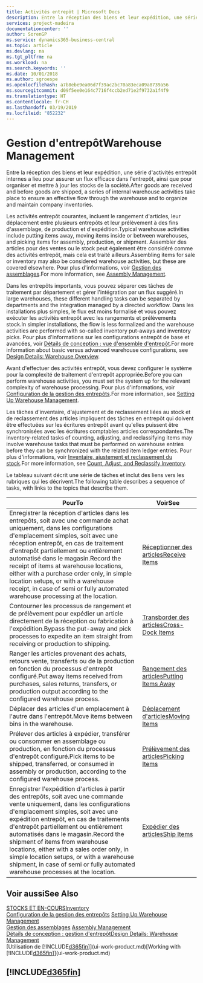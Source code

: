 ```yaml
---
title: Activités entrepôt | Microsoft Docs
description: Entre la réception des biens et leur expédition, une série d'activités entrepôt internes a lieu pour assurer un flux efficace dans l'entrepôt, ainsi que pour organiser et mettre à jour les stocks de la société.
services: project-madeira
documentationcenter: ''
author: SorenGP
ms.service: dynamics365-business-central
ms.topic: article
ms.devlang: na
ms.tgt_pltfrm: na
ms.workload: na
ms.search.keywords: ''
ms.date: 10/01/2018
ms.author: sgroespe
ms.openlocfilehash: a7b8ebe9ea06d7f39ac2bc70a83eca09a8739a56
ms.sourcegitcommit: d09f5ee0e164c7716f4ccb2ed71e2f9732a1f4f9
ms.translationtype: HT
ms.contentlocale: fr-CH
ms.lasthandoff: 03/19/2019
ms.locfileid: "852232"
---
```

# <a name="warehouse-management"></a><span data-ttu-id="5268b-103">Gestion d'entrepôt</span><span class="sxs-lookup"><span data-stu-id="5268b-103">Warehouse Management</span></span>
<span data-ttu-id="5268b-104">Entre la réception des biens et leur expédition, une série d'activités entrepôt internes a lieu pour assurer un flux efficace dans l'entrepôt, ainsi que pour organiser et mettre à jour les stocks de la société.</span><span class="sxs-lookup"><span data-stu-id="5268b-104">After goods are received and before goods are shipped, a series of internal warehouse activities take place to ensure an effective flow through the warehouse and to organize and maintain company inventories.</span></span>

<span data-ttu-id="5268b-105">Les activités entrepôt courantes, incluent le rangement d'articles, leur déplacement entre plusieurs entrepôts et leur prélèvement à des fins d'assemblage, de production et d'expédition.</span><span class="sxs-lookup"><span data-stu-id="5268b-105">Typical warehouse activities include putting items away, moving items inside or between warehouses, and picking items for assembly, production, or shipment.</span></span> <span data-ttu-id="5268b-106">Assembler des articles pour des ventes ou le stock peut également être considéré comme des activités entrepôt, mais cela est traité ailleurs.</span><span class="sxs-lookup"><span data-stu-id="5268b-106">Assembling items for sale or inventory may also be considered warehouse activities, but these are covered elsewhere.</span></span> <span data-ttu-id="5268b-107">Pour plus d'informations, voir [Gestion des assemblages](assembly-assemble-items.md).</span><span class="sxs-lookup"><span data-stu-id="5268b-107">For more information, see [Assembly Management](assembly-assemble-items.md).</span></span>  

<span data-ttu-id="5268b-108">Dans les entrepôts importants, vous pouvez séparer ces tâches de traitement par département et gérer l'intégration par un flux suggéré.</span><span class="sxs-lookup"><span data-stu-id="5268b-108">In large warehouses, these different handling tasks can be separated by departments and the integration managed by a directed workflow.</span></span> <span data-ttu-id="5268b-109">Dans les installations plus simples, le flux est moins formalisé et vous pouvez exécuter les activités entrepôt avec les rangements et prélèvements stock.</span><span class="sxs-lookup"><span data-stu-id="5268b-109">In simpler installations, the flow is less formalized and the warehouse activities are performed with so-called inventory put-aways and inventory picks.</span></span> <span data-ttu-id="5268b-110">Pour plus d'informations sur les configurations entrepôt de base et avancées, voir [Détails de conception : vue d'ensemble d'entrepôt](design-details-warehouse-overview.md).</span><span class="sxs-lookup"><span data-stu-id="5268b-110">For more information about basic versus advanced warehouse configurations, see [Design Details: Warehouse Overview](design-details-warehouse-overview.md).</span></span>

<span data-ttu-id="5268b-111">Avant d'effectuer des activités entrepôt, vous devez configurer le système pour la complexité de traitement d'entrepôt appropriée.</span><span class="sxs-lookup"><span data-stu-id="5268b-111">Before you can perform warehouse activities, you must set the system up for the relevant complexity of warehouse processing.</span></span> <span data-ttu-id="5268b-112">Pour plus d'informations, voir [Configuration de la gestion des entrepôts](warehouse-setup-warehouse.md).</span><span class="sxs-lookup"><span data-stu-id="5268b-112">For more information, see [Setting Up Warehouse Management](warehouse-setup-warehouse.md).</span></span>

<span data-ttu-id="5268b-113">Les tâches d'inventaire, d'ajustement et de reclassement liées au stock et de reclassement des articles impliquent des tâches en entrepôt qui doivent être effectuées sur les écritures entrepôt avant qu'elles puissent être synchronisées avec les écritures comptables articles correspondantes.</span><span class="sxs-lookup"><span data-stu-id="5268b-113">The inventory-related tasks of counting, adjusting, and reclassifying items may involve warehouse tasks that must be performed on warehouse entries before they can be synchronized with the related item ledger entries.</span></span> <span data-ttu-id="5268b-114">Pour plus d'informations, voir [Inventaire, ajustement et reclassement du stock](inventory-how-count-adjust-reclassify.md).</span><span class="sxs-lookup"><span data-stu-id="5268b-114">For more information, see [Count, Adjust, and Reclassify Inventory](inventory-how-count-adjust-reclassify.md).</span></span>

 <span data-ttu-id="5268b-115">Le tableau suivant décrit une série de tâches et inclut des liens vers les rubriques qui les décrivent.</span><span class="sxs-lookup"><span data-stu-id="5268b-115">The following table describes a sequence of tasks, with links to the topics that describe them.</span></span>   

|<span data-ttu-id="5268b-116">**Pour**</span><span class="sxs-lookup"><span data-stu-id="5268b-116">**To**</span></span>|<span data-ttu-id="5268b-117">**Voir**</span><span class="sxs-lookup"><span data-stu-id="5268b-117">**See**</span></span>|  
|------------|-------------|  
|<span data-ttu-id="5268b-118">Enregistrer la réception d'articles dans les entrepôts, soit avec une commande achat uniquement, dans les configurations d'emplacement simples, soit avec une réception entrepôt, en cas de traitement d'entrepôt partiellement ou entièrement automatisé dans le magasin.</span><span class="sxs-lookup"><span data-stu-id="5268b-118">Record the receipt of items at warehouse locations, either with a purchase order only, in simple location setups, or with a warehouse receipt, in case of semi or fully automated warehouse processing at the location.</span></span>|[<span data-ttu-id="5268b-119">Réceptionner des articles</span><span class="sxs-lookup"><span data-stu-id="5268b-119">Receive Items</span></span>](warehouse-how-receive-items.md)|
|<span data-ttu-id="5268b-120">Contourner les processus de rangement et de prélèvement pour expédier un article directement de la réception ou fabrication à l'expédition.</span><span class="sxs-lookup"><span data-stu-id="5268b-120">Bypass the put-away and pick processes to expedite an item straight from receiving or production to shipping.</span></span>|[<span data-ttu-id="5268b-121">Transborder des articles</span><span class="sxs-lookup"><span data-stu-id="5268b-121">Cross-Dock Items</span></span>](warehouse-how-to-cross-dock-items.md)|    
|<span data-ttu-id="5268b-122">Ranger les articles provenant des achats, retours vente, transferts ou de la production en fonction du processus d'entrepôt configuré.</span><span class="sxs-lookup"><span data-stu-id="5268b-122">Put away items received from purchases, sales returns, transfers, or production output according to the configured warehouse process.</span></span>|[<span data-ttu-id="5268b-123">Rangement des articles</span><span class="sxs-lookup"><span data-stu-id="5268b-123">Putting Items Away</span></span>](warehouse-put-away-items.md)|
|<span data-ttu-id="5268b-124">Déplacer des articles d'un emplacement à l'autre dans l'entrepôt.</span><span class="sxs-lookup"><span data-stu-id="5268b-124">Move items between bins in the warehouse.</span></span>|[<span data-ttu-id="5268b-125">Déplacement d'articles</span><span class="sxs-lookup"><span data-stu-id="5268b-125">Moving Items</span></span>](warehouse-move-items.md)|
|<span data-ttu-id="5268b-126">Prélever des articles à expédier, transférer ou consommer en assemblage ou production, en fonction du processus d'entrepôt configuré.</span><span class="sxs-lookup"><span data-stu-id="5268b-126">Pick items to be shipped, transferred, or consumed in assembly or production, according to the configured warehouse process.</span></span>|[<span data-ttu-id="5268b-127">Prélèvement des articles</span><span class="sxs-lookup"><span data-stu-id="5268b-127">Picking Items</span></span>](warehouse-pick-items.md)|
|<span data-ttu-id="5268b-128">Enregistrer l'expédition d'articles à partir des entrepôts, soit avec une commande vente uniquement, dans les configurations d'emplacement simples, soit avec une expédition entrepôt, en cas de traitements d'entrepôt partiellement ou entièrement automatisés dans le magasin.</span><span class="sxs-lookup"><span data-stu-id="5268b-128">Record the shipment of items from warehouse locations, either with a sales order only, in simple location setups, or with a warehouse shipment, in case of semi or fully automated warehouse processes at the location.</span></span>|[<span data-ttu-id="5268b-129">Expédier des articles</span><span class="sxs-lookup"><span data-stu-id="5268b-129">Ship Items</span></span>](warehouse-how-ship-items.md)|  

## <a name="see-also"></a><span data-ttu-id="5268b-130">Voir aussi</span><span class="sxs-lookup"><span data-stu-id="5268b-130">See Also</span></span>  
[<span data-ttu-id="5268b-131">STOCKS ET EN-COURS</span><span class="sxs-lookup"><span data-stu-id="5268b-131">Inventory</span></span>](inventory-manage-inventory.md)  
<span data-ttu-id="5268b-132">[Configuration de la gestion des entrepôts](warehouse-setup-warehouse.md)   </span><span class="sxs-lookup"><span data-stu-id="5268b-132">[Setting Up Warehouse Management](warehouse-setup-warehouse.md)   </span></span>  
<span data-ttu-id="5268b-133">[Gestion des assemblages](assembly-assemble-items.md)  </span><span class="sxs-lookup"><span data-stu-id="5268b-133">[Assembly Management](assembly-assemble-items.md)  </span></span>  
[<span data-ttu-id="5268b-134">Détails de conception : gestion d'entrepôt</span><span class="sxs-lookup"><span data-stu-id="5268b-134">Design Details: Warehouse Management</span></span>](design-details-warehouse-management.md)  
<span data-ttu-id="5268b-135">[Utilisation de [!INCLUDE[d365fin](includes/d365fin_md.md)]](ui-work-product.md)</span><span class="sxs-lookup"><span data-stu-id="5268b-135">[Working with [!INCLUDE[d365fin](includes/d365fin_md.md)]](ui-work-product.md)</span></span>  

## [!INCLUDE[d365fin](includes/free_trial_md.md)]  
